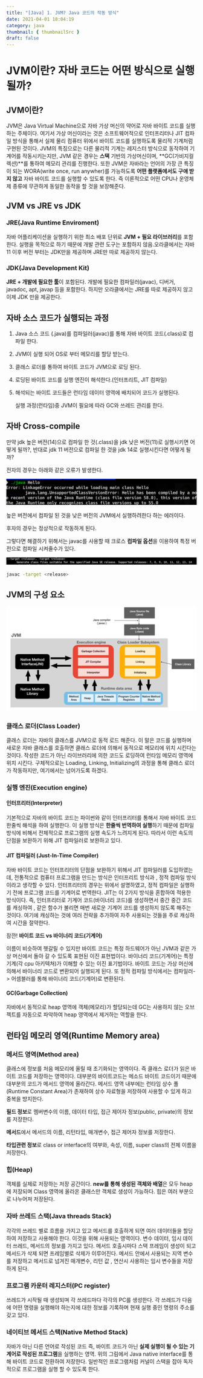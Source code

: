 ```yaml
---
title: "[Java] 1. JVM? Java 코드의 작동 방식" 
date: 2021-04-01 18:04:19
category: java
thumbnail: { thumbnailSrc }
draft: false
---
```


# JVM이란? 자바 코드는 어떤 방식으로 실행 될까?



## JVM이란?

JVM은 Java Virtual Machine으로 자바 가상 머신의 약어로 자바 바이트 코드를 실행하는 주체이다. 여기서 가상 머신이라는 것은 소프트웨어적으로 인터프리터나 JIT 컴파일 방식을 통해서 실제 물리 컴퓨터 위에서 바이트 코드를 실행하도록 물리적 기계처럼 구현된 것이다. JVM의 특징으로는 다른 물리적 기계는 레지스터 방식으로 동작하여 기계어를 작동시키는지만, JVM 같은 경우는 **스택** 기반의 가상머신이며, **GC(가비지컬렉션)**를 통하여 메모리 관리를 진행한다. 또한 JVM은 자바라는 언어의 가장 큰 특징이 되는 WORA(write once, run anywher)를 가능하도록 **어떤 플랫폼에서도 구애 받지 않고** 자바 바이트 코드를 실행할 수 있도록 한다. 즉 이론적으로 어떤 CPU나 운영체제 종류에 무관하게 동일한 동작을 할 것을 보장해준다.

## JVM vs JRE vs JDK

### JRE(Java Runtime Enviroment)

자바 어플리케이션을 실행하기 위한 최소 배포 단위로 **JVM + 필요 라이브러리**를 포함한다. 실행을 목적으로 하기 때문에 개발 관련 도구는 포함하지 않음.오라클에서는 자바 11 이후 버전 부터는 JDK만을 제공하며 JRE만 따로 제공하지 않는다.  

### JDK(Java Development Kit)

**JRE + 개발에 필요한 툴**이 포함된다. 개발에 필요한 컴파일러(javac), 디버거, javadoc, apt, javap 등을 포함한다. 하지만 오라클에서는 JRE를 따로 제공하지 않고 이제 JDK 만을 제공한다. 



## 자바 소스 코드가 실행되는 과정

1. Java 소스 코드 (.java)를 컴파일러(javac)를 통해 자바 바이트 코드(.class)로 컴파일 한다. 

2. JVM이 실행 되어 OS로 부터 메모리를 할당 받는다.

3. 클래스 로더를 통하여 바이트 코드가 JVM으로 로딩 된다.

4. 로딩된 바이트 코드를 실행 엔진이 해석한다.(인터프리트, JIT 컴파일)

5. 해석되는 바이트 코드들은 런타임 데이터 영역에 배치되어 코드가 실행된다. 

   실행 과정(런타임)중 JVM이 필요에 따라 GC와 쓰레드 관리를 한다.



## 자바 Cross-compile

 만약 jdk 높은 버전(14)으로 컴파일 한 것(.class)을 jdk 낮은 버전(11)로 실행시키면 어떻게 될까?, 반대로 jdk 11 버전으로 컴파일 한 것을 jdk 14로 실행시킨다면 어떻게 될까?

전자의 경우는 아래와 같은 오류가 발생한다.

![javac](./images/javac.png)

높은 버전에서 컴파일 된 것을 낮은 버전의 JVM에서 실행하려한다 하는 에러이다.

후자의 경우는 정상적으로 작동하게 된다.

그렇다면 해결하기 위해서는 javac를 사용할 때 크로스 **컴파일 옵션**을 이용하여 특정 버전으로 컴파일 시켜줄수가 있다.

![cross-compile](./images/cross-compile.png)

```bash
javac -target <release>  
```

## JVM의 구성 요소

![JVM](./images/jvm.png)



### 클래스 로더(Class Loader)

클래스 로더는 자바의 클래스를 JVM으로 동적 로드 해준다. 이 말은 코드를 실행하며 새로운 자바 클래스를 호출하면 클래스 로더에 의해서 동적으로 메모리에 위치 시킨다는 것이다. 작성한 코드가 아닌 라이브러리에 의한 코드도 로딩하여 런타임 메모리 영역에 위치 시킨다. 구체적으로는 Loading, Linking, Initializing의 과정을 통해 클래스 로더가 작동하지만, 여기에서는 넘어가도록 하겠다. 

### 실행 엔진(Execution engine)

#### 인터프리터(Interpreter) 

기본적으로 자바의 바이트 코드는 파이썬와 같이 인터프리터를 통해서 자바 바이트 코드 한줄씩 해석을 하여 실행한다. 이 실행 방식은 **한줄씩 번역하여 실행**하기 때문에 컴파일 방식에 비해서 전체적으로 프로그램의 실행 속도가 느려지게 된다. 따라서 이런 속도의 단점을 보완하기 위해 JIT 컴파일러로 보완하고 있다.

#### JIT 컴파일러 (Just-In-Time Compiler)

자바 바이트 코드는 인터프리터의 단점을 보완하기 위해서 JIT 컴파일러를 도입하였는데, 전통적으로 컴퓨터 프로그램을 만드는 방식은 인터프리트 방식과 , 정적 컴파일 방식이라고 생각할 수 있다. 인터프리터의 경우는 위에서 설명하였고, 정적 컴파일은 실행하기 전에 프로그램 코드를 기계어로 번역한다. JIT는 이 2가지 방식을 혼합하여 적용한 방식이다. 즉, 인터프리터로 기계어 코드(바이너리 코드)를 생성하면서 중간 중간 코드를 캐싱하여 , 같은 함수가 불리면 매번 새로운 기계어 코드를 생성하지 않도록 해주는 것이다. 여기에 캐싱하는 것에 여러 전략을 추가하여 자주 사용되는 것들을 주로 캐싱하여 시간을 절약한다.

잠깐!  **바이트 코드 vs 바이너리 코드(기계어)**

이름이 비슷하여 헷갈릴 수 있지만 바이트 코드는 특정 하드웨어가 아닌 JVM과 같은 가상 머신에서 돌아 갈 수 있도록 표현된 이진 표현법이다. 바이너리 코드(기계어)는 특정 기계(각 cpu 아키텍쳐)가 이해할 수 있는 이진 표기법이다.  바이트 코드는 가상 머신에 의해서 바이너리 코드로 변환되어 실행되게 된다. 또 정적 컴파일 방식에서는 컴파일러-> 어셈블러를 통해 바이너리 코드(기계어)로 변환된다. 

#### GC(Garbage Collection)

자바에서 동적으로 heap 영역에 객체(메모리)가 할당되는데 GC는 사용하지 않는 오브젝트를 자동으로 파악하여 heap 영역에서 제거하는 역할을 한다. 



## 런타임 메모리 영역(Runtime Memory area)

### 메서드 영역(Method area)

클래스에 정보를 처음 메모리에 올릴 때 초기화되는 영역이다. 즉 클래스 로더가 읽은 바이트 코드를 저장하는 영역이다. 대부분의 바이트코드는 메소드 바이트 코드이기 때문에 대부분의 코드가 메서드 영역에 올라간다. 메서드 영역 내부에는 런타임 상수 풀(Runtime Constant Area)가 존재하여 상수 자료형을 저장하여 사용할 수 있게 하고 중복을 방지한다.

**필드 정보**로 멤버변수의 이름, 데이터 타입, 접근 제어자 정보(public, private)의 정보를 저장한다.

**메서드**에서 메서드의 이름, 리턴타입, 매개변수, 접근 제어자 정보를 저장한다.

**타입관련 정보**로 class or interface의 여부와, 속성, 이름, super class의 전체 이름을 저장한다.

###  힙(Heap)

객체를 실제로 저장하는 저장 공간이다. **new를 통해 생성된 객체와 배열**은 모두 heap에 저장되며 Class 영역에 올라온 클래스만 객체로 생성이 가능하다. 힙은 여러 부분으로 나누어져 저장된다. 

### 자바 쓰레드 스택(Java threads Stack)

각각의 쓰레드 별로 흐름을 가지고 있고 메서드를 호출하게 되면 여러 데이터들을 할당하여 저장하고 사용해야 한다. 이것을 위해 사용되는 영역이다. 변수 데이터, 임시 데이터 쓰레드, 메서드의 정보를 가지고 있다. 메서드 호출시마다 스택 프레임이 생성이 되고 메서드가 삭제 되면 프레임별로 삭제가 이루어진다. 메서드 안에서 사용되는 지역 변수를 저장하고 메서드로 넘겨진 매개변수, 리턴 값 , 연산시 사용하는 임시 변수들을 저장하게 된다.

### 프로그램 카운터 레지스터(PC register)

쓰레드가 시작될 때 생성되며 각 쓰레드마다 각각의 PC를 생성한다. 각 쓰레드가 다음에 어떤 명령을 실행해야 하는지에 대한 정보를 기록하며 현재 실행 중인 명령의 주소를 갖고 있다.

### 네이티브 메서드 스택(Native Method Stack)

자바가 아닌 다른 언어로 작성된 코드 즉, 바이트 코드가 아닌 **실제 실행이 될 수 있는 기계어로 작성된 프로그램**을 실행하는 영역. 위의 그림에서 Java native interface를 통해 바이트 코드로 전환하여 저장한다. 일반적인 프로그램처럼 커널이 스택을 잡아 독자적으로 프로그램을 실행 할 수 있도록 한다.

